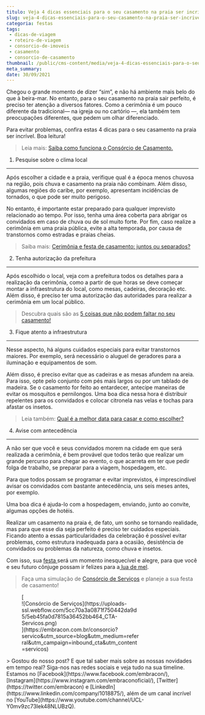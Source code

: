 ```yaml
---
titulo: Veja 4 dicas essenciais para o seu casamento na praia ser incrível
slug: veja-4-dicas-essenciais-para-o-seu-casamento-na-praia-ser-incrivel
categoria: festas
tags:
 - dicas-de-viagem
 - roteiro-de-viagem
 - consorcio-de-imoveis
 - casamento
 - consorcio-de-casamento
thumbnail: /public/cms-content/media/veja-4-dicas-essenciais-para-o-seu-casamento-na-praia-ser-incrivel.jpeg
meta_summary: 
date: 30/09/2021
---
```

Chegou o grande momento de dizer “sim”, e não há ambiente mais belo do que à beira-mar. No entanto, para o seu casamento na praia sair perfeito, é preciso ter atenção a diversos fatores. Como a cerimônia é um pouco diferente da tradicional— na igreja ou no cartório —, ela também tem preocupações diferentes, que pedem um olhar diferenciado.

Para evitar problemas, confira estas 4 dicas para o seu casamento na praia ser incrível. Boa leitura!

> Leia mais: [Saiba como funciona o Consórcio de Casamento.](https://www.embracon.com.br/blog/consorcio-de-casamento-saiba-como-funciona)

1. Pesquise sobre o clima local
-------------------------------

Após escolher a cidade e a praia, verifique qual é a época menos chuvosa na região, pois chuva e casamento na praia não combinam. Além disso, algumas regiões do caribe, por exemplo, apresentam incidências de tornados, o que pode ser muito perigoso.

No entanto, é importante estar preparado para qualquer imprevisto relacionado ao tempo. Por isso, tenha uma área coberta para abrigar os convidados em caso de chuva ou de sol muito forte. Por fim, caso realize a cerimônia em uma praia pública, evite a alta temporada, por causa de transtornos como estradas e praias cheias.

> Saiba mais: [Cerimônia e festa de casamento: juntos ou separados?](https://www.embracon.com.br/blog/cerimonia-e-festa-de-casamento-juntos-ou-separados)

2. Tenha autorização da prefeitura
----------------------------------

Após escolhido o local, veja com a prefeitura todos os detalhes para a realização da cerimônia, como a partir de que horas se deve começar montar a infraestrutura do local, como mesas, cadeiras, decoração etc. Além disso, é preciso ter uma autorização das autoridades para realizar a cerimônia em um local público.

> Descubra quais são as [5 coisas que não podem faltar no seu casamento!](https://www.embracon.com.br/blog/dia-de-festa-5-coisas-que-nao-podem-faltar-no-seu-casamento)

3. Fique atento a infraestrutura
--------------------------------

Nesse aspecto, há alguns cuidados especiais para evitar transtornos maiores. Por exemplo, será necessário o aluguel de geradores para a iluminação e equipamentos de som.

Além disso, é preciso evitar que as cadeiras e as mesas afundem na areia. Para isso, opte pelo conjunto com pés mais largos ou por um tablado de madeira. Se o casamento for feito ao entardecer, antecipe maneiras de evitar os mosquitos e pernilongos. Uma boa dica nessa hora é distribuir repelentes para os convidados e colocar citronela nas velas e tochas para afastar os insetos.

> Leia também: [Qual é a melhor data para casar e como escolher?](https://www.embracon.com.br/blog/qual-e-a-melhor-data-para-casar-e-como-escolher)

4. Avise com antecedência
-------------------------

A não ser que você e seus convidados morem na cidade em que será realizada a cerimônia, é bem provável que todos terão que realizar um grande percurso para chegar ao evento, o que acarreta em ter que pedir folga de trabalho, se preparar para a viagem, hospedagem, etc.

Para que todos possam se programar e evitar imprevistos, é imprescindível avisar os convidados com bastante antecedência, uns seis meses antes, por exemplo.

Uma boa dica é ajuda-lo com a hospedagem, enviando, junto ao convite, algumas opções de hotéis.

Realizar um casamento na praia é, de fato, um sonho se tornando realidade, mas para que esse dia seja perfeito é preciso ter cuidados especiais. Ficando atento a essas particularidades da celebração é possível evitar problemas, como estrutura inadequada para a ocasião, desistência de convidados ou problemas da natureza, como chuva e insetos.

Com isso, sua [festa ](https://www.embracon.com.br/blog/entenda-como-funciona-um-consorcio-para-festas)será um momento inesquecível e alegre, para que você e seu futuro cônjuge possam ir felizes para a[ lua de mel](https://www.embracon.com.br/blog/saiba-como-planejar-uma-lua-de-mel-dos-sonhos).

> Faça uma simulação de [Consórcio de Serviços](https://www.embracon.com.br/consorcio-servicos) e planeje a sua festa de casamento!

<figure class="w-richtext-figure-type-image w-richtext-align-center" style="max-width:310px">[<div>![Consórcio de Serviços](https://uploads-ssl.webflow.com/5cc70a3a0871f750442da9d5/5eb45fa0d7815a36452bb464_CTA-Servicos.png)</div>](https://embracon.com.br/consorcio?servico&utm_source=blog&utm_medium=referral&utm_campaign=inbound_cta&utm_content=servicos)</figure>> Gostou do nosso post? E que tal saber mais sobre as nossas novidades em tempo real? Siga-nos nas redes sociais e veja tudo na sua timeline. Estamos no [Facebook](https://www.facebook.com/embracon/), [Instagram](https://www.instagram.com/embraconoficial/), [Twitter](https://twitter.com/embracon) e [LinkedIn](https://www.linkedin.com/company/1018875/), além de um canal incrível no [YouTube](https://www.youtube.com/channel/UCL-Y0mv9zc73Iek48NLUBzQ).

